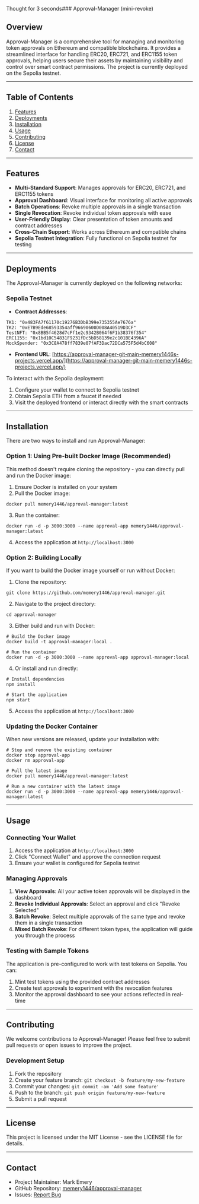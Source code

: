 Thought for 3 seconds### Approval-Manager (mini-revoke)





## Overview

Approval-Manager is a comprehensive tool for managing and monitoring token approvals on Ethereum and compatible blockchains. It provides a streamlined interface for handling ERC20, ERC721, and ERC1155 token approvals, helping users secure their assets by maintaining visibility and control over smart contract permissions. The project is currently deployed on the Sepolia testnet.

---

## Table of Contents

1. [Features](#features)
2. [Deployments](#deployments)
3. [Installation](#installation)
4. [Usage](#usage)
5. [Contributing](#contributing)
6. [License](#license)
7. [Contact](#contact)


---

## Features

- **Multi-Standard Support**: Manages approvals for ERC20, ERC721, and ERC1155 tokens
- **Approval Dashboard**: Visual interface for monitoring all active approvals
- **Batch Operations**: Revoke multiple approvals in a single transaction
- **Single Revocation**: Revoke individual token approvals with ease
- **User-Friendly Display**: Clear presentation of token amounts and contract addresses
- **Cross-Chain Support**: Works across Ethereum and compatible chains
- **Sepolia Testnet Integration**: Fully functional on Sepolia testnet for testing


---

## Deployments

The Approval-Manager is currently deployed on the following networks:

### Sepolia Testnet

- **Contract Addresses**:

```plaintext
TK1: "0x483FA7f61170c19276B3DbB399e735355Ae7676a"
TK2: "0xE7B9Ede68593354aff96690600D008A40519D3CF"
TestNFT: "0x8BB5f4628d7cFf1e2c9342B064f6F1b38376f354"
ERC1155: "0x1bd10C54831F9231fDc5bD58139e2c101BE4396A"
MockSpender: "0x3C8A478ff7839e07fAF3Dac72DCa575F5d4bC608"
```


- **Frontend URL**: [https://approval-manager-git-main-memery1446s-projects.vercel.app/](https://approval-manager-git-main-memery1446s-projects.vercel.app/)


To interact with the Sepolia deployment:

1. Configure your wallet to connect to Sepolia testnet
2. Obtain Sepolia ETH from a faucet if needed
3. Visit the deployed frontend or interact directly with the smart contracts


---

## Installation

There are two ways to install and run Approval-Manager:

### Option 1: Using Pre-built Docker Image (Recommended)

This method doesn't require cloning the repository - you can directly pull and run the Docker image:

1. Ensure Docker is installed on your system
2. Pull the Docker image:

```shellscript
docker pull memery1446/approval-manager:latest
```


3. Run the container:

```shellscript
docker run -d -p 3000:3000 --name approval-app memery1446/approval-manager:latest
```


4. Access the application at `http://localhost:3000`


### Option 2: Building Locally

If you want to build the Docker image yourself or run without Docker:

1. Clone the repository:

```shellscript
git clone https://github.com/memery1446/approval-manager.git
```


2. Navigate to the project directory:

```shellscript
cd approval-manager
```


3. Either build and run with Docker:

```shellscript
# Build the Docker image
docker build -t approval-manager:local .

# Run the container
docker run -d -p 3000:3000 --name approval-app approval-manager:local
```


4. Or install and run directly:

```shellscript
# Install dependencies
npm install

# Start the application
npm start
```


5. Access the application at `http://localhost:3000`


### Updating the Docker Container

When new versions are released, update your installation with:

```shellscript
# Stop and remove the existing container
docker stop approval-app
docker rm approval-app

# Pull the latest image
docker pull memery1446/approval-manager:latest

# Run a new container with the latest image
docker run -d -p 3000:3000 --name approval-app memery1446/approval-manager:latest
```

---

## Usage

### Connecting Your Wallet

1. Access the application at `http://localhost:3000`
2. Click "Connect Wallet" and approve the connection request
3. Ensure your wallet is configured for Sepolia testnet


### Managing Approvals

1. **View Approvals**: All your active token approvals will be displayed in the dashboard
2. **Revoke Individual Approvals**: Select an approval and click "Revoke Selected"
3. **Batch Revoke**: Select multiple approvals of the same type and revoke them in a single transaction
4. **Mixed Batch Revoke**: For different token types, the application will guide you through the process


### Testing with Sample Tokens

The application is pre-configured to work with test tokens on Sepolia. You can:

1. Mint test tokens using the provided contract addresses
2. Create test approvals to experiment with the revocation features
3. Monitor the approval dashboard to see your actions reflected in real-time


---

## Contributing

We welcome contributions to Approval-Manager! Please feel free to submit pull requests or open issues to improve the project.

### Development Setup

1. Fork the repository
2. Create your feature branch: `git checkout -b feature/my-new-feature`
3. Commit your changes: `git commit -am 'Add some feature'`
4. Push to the branch: `git push origin feature/my-new-feature`
5. Submit a pull request


---

## License

This project is licensed under the MIT License - see the LICENSE file for details.

---

## Contact

- Project Maintainer: Mark Emery
- GitHub Repository: [memery1446/approval-manager](https://github.com/memery1446/approval-manager)
- Issues: [Report Bug](https://github.com/memery1446/approval-manager/issues)

